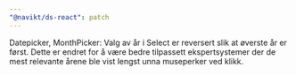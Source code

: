 ```yaml
---
"@navikt/ds-react": patch
---
```


Datepicker, MonthPicker: Valg av år i Select er reversert slik at øverste år er først. Dette er endret for å være bedre tilpassett ekspertsystemer der de mest relevante årene ble vist lengst unna museperker ved klikk.
